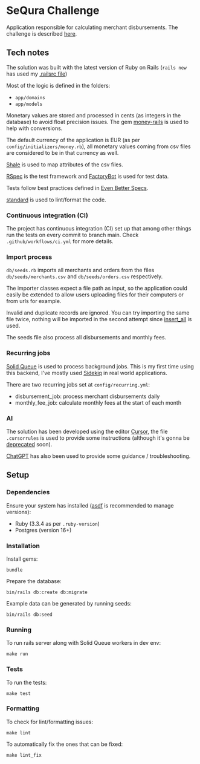 # SeQura Challenge

Application responsible for calculating merchant disbursements. The challenge is described [here](https://sequra.github.io/backend-challenge/).

## Tech notes

The solution was built with the latest version of Ruby on Rails (`rails new` has used my [.railsrc file](https://github.com/glaucocustodio/dotfiles/blob/master/config/.railsrc))

Most of the logic is defined in the folders:

- `app/domains`
- `app/models`

Monetary values are stored and processed in cents (as integers in the database) to avoid float precision issues. The gem [money-rails](https://github.com/RubyMoney/money-rails) is used to help with conversions.

The default currency of the application is EUR (as per `config/initializers/money.rb`), all monetary values coming from csv files are considered to be in that currency as well.

[Shale](https://github.com/kgiszczak/shale) is used to map attributes of the csv files.

[RSpec](https://github.com/rspec/rspec-rails) is the test framework and [FactoryBot](https://github.com/thoughtbot/factory_bot) is used for test data.

Tests follow best practices defined in [Even Better Specs](https://evenbetterspecs.github.io/).

[standard](https://github.com/standardrb/standard) is used to lint/format the code.

### Continuous integration (CI)

The project has continuous integration (CI) set up that among other things run the tests on every commit to branch main. Check `.github/workflows/ci.yml` for more details.

### Import process

`db/seeds.rb` imports all merchants and orders from the files `db/seeds/merchants.csv` and `db/seeds/orders.csv` respectively.

The importer classes expect a file path as input, so the application could easily be extended to allow users uploading files for their computers or from urls for example.

Invalid and duplicate records are ignored. You can try importing the same file twice, nothing will be imported in the second attempt since [insert_all](https://apidock.com/rails/v6.0.0/ActiveRecord/Persistence/ClassMethods/insert_all) is used.

The seeds file also process all disbursements and monthly fees.

### Recurring jobs

[Solid Queue](https://github.com/rails/solid_queue) is used to process background jobs. This is my first time using this backend, I've mostly used [Sidekiq](https://sidekiq.org/) in real world applications.

There are two recurring jobs set at `config/recurring.yml`:

- disbursement_job: process merchant disbursements daily
- monthly_fee_job: calculate monthly fees at the start of each month

### AI

The solution has been developed using the editor [Cursor](https://www.cursor.com/), the file `.cursorrules` is used to provide some instructions (although it's gonna be [deprecated](https://docs.cursor.com/context/rules#cursorrules-legacy) soon).

[ChatGPT](https://chatgpt.com/) has also been used to provide some guidance / troubleshooting.

## Setup

### Dependencies

Ensure your system has installed ([asdf](https://asdf-vm.com/guide/introduction.html) is recommended to manage versions):

- Ruby (3.3.4 as per `.ruby-version`)
- Postgres (version 16+)

### Installation

Install gems:

```shell
bundle
```

Prepare the database:

```shell
bin/rails db:create db:migrate
```

Example data can be generated by running seeds:

```shell
bin/rails db:seed
```

### Running

To run rails server along with Solid Queue workers in dev env:

```shell
make run
```

### Tests

To run the tests:

```shell
make test
```

### Formatting

To check for lint/formatting issues:

```shell
make lint
```

To automatically fix the ones that can be fixed:

```shell
make lint_fix
```
